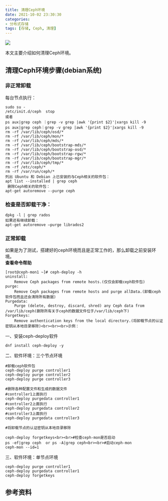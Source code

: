 ```yaml
---
title: 清理Ceph环境
date: 2021-10-02 23:30:30
categories:
- 分布式存储
tags: [存储, Ceph, 清理]
---
```


![](https://z3.ax1x.com/2021/09/30/45zpp8.png)

<!-- more -->

本文主要介绍如何清理Ceph环境。  

## 清理Ceph环境步骤(debian系统)
### 非正常卸载
每台节点执行：
```
sudo su -
/etc/init.d/ceph  stop
或者
ps aux|grep ceph ｜grep -v grep |awk '{print $2}'|xargs kill -9
ps aux|grep ceph｜grep -v grep |awk '{print $2}'|xargs kill -9
rm -rf /var/lib/ceph/osd/*
rm -rf /var/lib/ceph/mon/*
rm -rf /var/lib/ceph/mds/*
rm -rf /var/lib/ceph/bootstrap-mds/*
rm -rf /var/lib/ceph/bootstrap-osd/*
rm -rf /var/lib/ceph/bootstrap-rgw/*
rm -rf /var/lib/ceph/bootstrap-mgr/*
rm -rf /var/lib/ceph/tmp/*
rm -rf /etc/ceph/*
rm -rf /var/run/ceph/*
列出 Ubuntu 和 Debian 上已安装的与Ceph相关的软件包：
apt list --installed | grep ceph
 删除Ceph相关的软件包：
apt-get autoremove --purge ceph
```

### 检查是否卸载干净：
```
dpkg -l | grep rados
如果还有继续卸载：
apt-get autoremove –purge librados2
```


### 正常卸载
如果是为了测试，搭建好的ceph环境而且是正常工作的，那么卸载之前安装环境。  
**查看命令帮助**
```
[root@ceph-mon1 ~]# ceph-deploy -h
uninstall:    
    Remove Ceph packages from remote hosts.(仅仅会卸载ceph软件包)
purge:       
    Remove Ceph packages from remote hosts and purge allData.(卸载ceph软件包而且还会清除所有数据)
Purgedata:   
    Purge (delete, destroy, discard, shred) any Ceph data from /var/lib/ceph(删除所有关于ceph的数据文件位于/var/lib/ceph下)
Forgetkeys:  
    Remove authentication keys from the local directory.(将卸载节点的认证密钥从本地目录移除)<br><br><br>示例：
```

一、安装ceph-deploy软件
```
dnf install ceph-deploy -y
```

二、软件环境：三个节点环境
```
#卸载ceph软件包
ceph-deploy purge controller1
ceph-deploy purge controller2
ceph-deploy purge controller3
 
#删除各种配置文件和生成的数据文件
#controller1上面执行
ceph-deploy purgedata controller1
#controller2上面执行
ceph-deploy purgedata controller2
#controller3上面执行
ceph-deploy purgedata controller3
 
#将卸载节点的认证密钥从本地目录移除

ceph-deploy forgetkeys<br><br>#检查ceph-mon是否启动
ps -ef|grep ceph  or ps -A|grep ceph<br><br>#启动ceph-mon
ceph-mon --id=1
```
 
三、软件环境：单节点环境
```
ceph-deploy purge controller1
ceph-deploy purgedata controller1
ceph-deploy forgetkeys
```

## 参考资料

